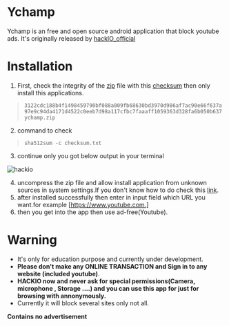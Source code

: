 # Ychamp
  Ychamp is an free and open source android application that block youtube ads.
  It's originally released by [hackIO_official](https://www.instagram.com/hackio_official/)
  
  
# Installation
  1. First, check the integrity of the [zip](https://github.com/hackio-official/ychamp/blob/master/ychamp.zip) file with this [checksum](https://github.com/hackio-official/ychamp/blob/master/checksum.txt) then only install this applications.
  
> `3122cdc188b4f1498459790bf088a009fb68630bd3970d986af7ac90e66f637a97e9c94da4171d4522c0eeb7d98a117cfbc7faaaff1059363d328fa6b050b637  ychamp.zip`
  2. command to check 
 > `sha512sum -c checksum.txt`
 3. continue only you got below output in your terminal
 
 ![hackio](https://user-images.githubusercontent.com/73073702/199987405-e63ebb23-7f6f-4ef0-ad2a-caf8fd36314d.png)

  4. uncompress the zip file and allow install application from unknown sources in system settings.If you don't know how to do
   check this [link](https://www.kaspersky.co.in/blog/unknown-apps-android/23264/).
  5. after installed successfully then enter in input field which URL you want.for example [https://www.youtube.com.]
  6. then you get into the app then use ad-free(Youtube).
  

  

# Warning
  - It's only for education purpose and currently under development.
  - **Please don't make any ONLINE TRANSACTION and Sign in to any website (included youtube)**.
  - **HACKIO now and never ask for special permissions(Camera, microphone , Storage ....) and you can use this app for just for browsing with annonymously.**
  - Currently it will block several sites only not all.


**Contains no advertisement**

